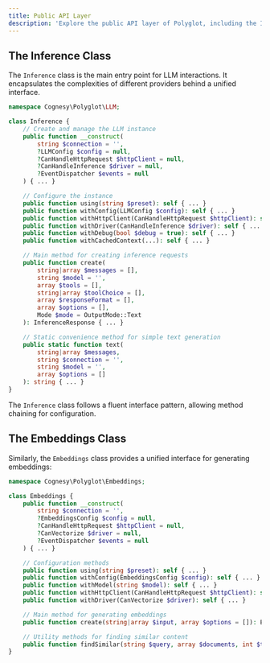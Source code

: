 ```yaml
---
title: Public API Layer
description: 'Explore the public API layer of Polyglot, including the Inference and Embeddings classes.'
---
```



## The Inference Class

The `Inference` class is the main entry point for LLM interactions. It encapsulates the complexities of different providers behind a unified interface.

```php
namespace Cognesy\Polyglot\LLM;

class Inference {
    // Create and manage the LLM instance
    public function __construct(
        string $connection = '',
        ?LLMConfig $config = null,
        ?CanHandleHttpRequest $httpClient = null,
        ?CanHandleInference $driver = null,
        ?EventDispatcher $events = null
    ) { ... }

    // Configure the instance
    public function using(string $preset): self { ... }
    public function withConfig(LLMConfig $config): self { ... }
    public function withHttpClient(CanHandleHttpRequest $httpClient): self { ... }
    public function withDriver(CanHandleInference $driver): self { ... }
    public function withDebug(bool $debug = true): self { ... }
    public function withCachedContext(...): self { ... }

    // Main method for creating inference requests
    public function create(
        string|array $messages = [],
        string $model = '',
        array $tools = [],
        string|array $toolChoice = [],
        array $responseFormat = [],
        array $options = [],
        Mode $mode = OutputMode::Text
    ): InferenceResponse { ... }

    // Static convenience method for simple text generation
    public static function text(
        string|array $messages,
        string $connection = '',
        string $model = '',
        array $options = []
    ): string { ... }
}
```

The `Inference` class follows a fluent interface pattern, allowing method chaining for configuration.




## The Embeddings Class

Similarly, the `Embeddings` class provides a unified interface for generating embeddings:

```php
namespace Cognesy\Polyglot\Embeddings;

class Embeddings {
    public function __construct(
        string $connection = '',
        ?EmbeddingsConfig $config = null,
        ?CanHandleHttpRequest $httpClient = null,
        ?CanVectorize $driver = null,
        ?EventDispatcher $events = null
    ) { ... }

    // Configuration methods
    public function using(string $preset): self { ... }
    public function withConfig(EmbeddingsConfig $config): self { ... }
    public function withModel(string $model): self { ... }
    public function withHttpClient(CanHandleHttpRequest $httpClient): self { ... }
    public function withDriver(CanVectorize $driver): self { ... }

    // Main method for generating embeddings
    public function create(string|array $input, array $options = []): EmbeddingsResponse { ... }

    // Utility methods for finding similar content
    public function findSimilar(string $query, array $documents, int $topK = 5): array { ... }
}
```
